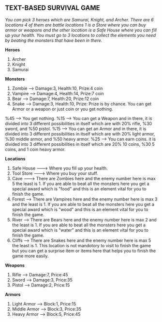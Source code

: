 ## TEXT-BASED SURVIVAL GAME

*You can pick 3 heroes which are Samurai, Knight, and Archer. There are 6 locations 4 of them are battle locations 1 is a Store where you can buy armor or weapons and the other location is a Safe House where you can fill up your health. You must go to 3 locations to collect the elements you need by beating the monsters that have been in there.*

**Heroes**

1. Archer
2. Knight
3. Samurai

**Monsters**

1. Zombie --> Damage:3, Health:10, Prize:4 coin
2. Vampire --> Damage:4, Health:14, Prize:7 coin
3. Bear --> Damage:7, Health:20, Prize:12 coin
4. Snake --> Damage:3, Health:10, Prize: Prize is by chance. You can get Armor or a weapon or just coin or you get nothing.

%45 --> You get nothing. 
%15 --> You can get a Weapon and in there, it is divided into 3 different possibilities in itself which are with 20% rifle, %30 sword, and %50 pistol.
%15 --> You can get an Armor and in there, it is divided into 3 different possibilities in itself which are with 20% light armor, %30 middle armor, and %50 heavy armor.
%25 --> You can earn coins. it is divided into 3 different possibilities in itself which are 20% 10 coins, %30 5 coins, and 1 coin heavy armor.


**Locations**

1. Safe House ---> Where you fill up your health.
2. Tool Store ---> Where you buy your stuff.
3. Cave ---> There are Zombies here and the enemy number here is max 5 the least is 1. If you are able to beat all the monsters here you get a special award which is "food" and this is an element vital for you to finish the game.
4. Forest --> There are Vampires here and the enemy number here is max 3 and the least is 1. If you are able to beat all the monsters here you get a special award which is "wood" and this is an element vital for you to finish the game.
5. River --> There are Bears here and the enemy number here is max 2 and the least is 1. If you are able to beat all the monsters here you get a special award which is "water" and this is an element vital for you to finish the game.
6. Cliffs --> There are Snakes here and the enemy number here is max 5 the least is 1. This location is not mandotory to visit to finish the game but you can get a surprise item or items here that helps you to finish the game more easily.

**Weapons**

1. Rifle --> Damage:7, Price:45
2. Sword --> Damage:3, Price:35
3. Pistol --> Damage:2, Price:15

**Armors**

1. Light Armor --> Block:1, Price:15 
2. Middle Armor --> Block:3, Price:35
3. Heavy Armor --> Block:5, Price:45




